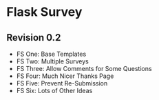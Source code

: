 # Flask Survey 
## Revision 0.2
- FS One: Base Templates
- FS Two: Multiple Surveys
- FS Three: Allow Comments for Some Questions
- FS Four: Much Nicer Thanks Page
- FS Five: Prevent Re-Submission
- FS Six: Lots of Other Ideas
